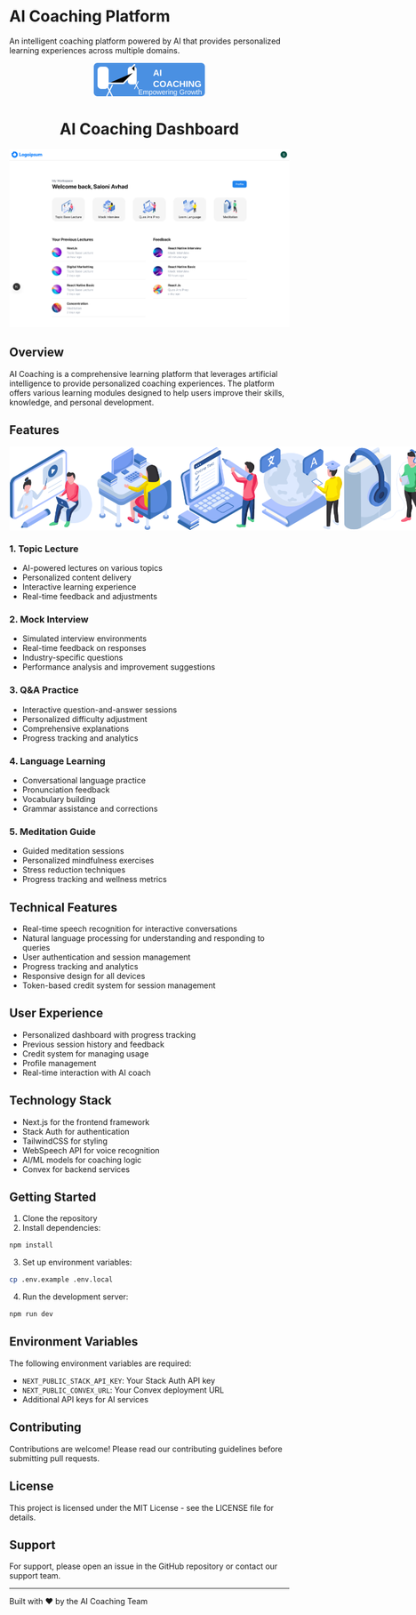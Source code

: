 # AI Coaching Platform

An intelligent coaching platform powered by AI that provides personalized learning experiences across multiple domains.

<div align="center">
  <img src="public/geminiCoachingLogo.svg" alt="AI Coaching Logo" width="200"/>
  
  # AI Coaching Dashboard
  
  <img src="public/image.png" alt="AI Coaching Dashboard" width="800"/>
</div>

## Overview

AI Coaching is a comprehensive learning platform that leverages artificial intelligence to provide personalized coaching experiences. The platform offers various learning modules designed to help users improve their skills, knowledge, and personal development.

## Features

<div style="display: flex; justify-content: space-between; margin-bottom: 20px;">
  <img src="public/lecture.png" alt="Topic Lecture" width="150"/>
  <img src="public/interview.png" alt="Mock Interview" width="150"/>
  <img src="public/qa.png" alt="Q&A Practice" width="150"/>
  <img src="public/language.png" alt="Language Learning" width="150"/>
  <img src="public/meditation.png" alt="Meditation Guide" width="150"/>
</div>

### 1. Topic Lecture

- AI-powered lectures on various topics
- Personalized content delivery
- Interactive learning experience
- Real-time feedback and adjustments

### 2. Mock Interview

- Simulated interview environments
- Real-time feedback on responses
- Industry-specific questions
- Performance analysis and improvement suggestions

### 3. Q&A Practice

- Interactive question-and-answer sessions
- Personalized difficulty adjustment
- Comprehensive explanations
- Progress tracking and analytics

### 4. Language Learning

- Conversational language practice
- Pronunciation feedback
- Vocabulary building
- Grammar assistance and corrections

### 5. Meditation Guide

- Guided meditation sessions
- Personalized mindfulness exercises
- Stress reduction techniques
- Progress tracking and wellness metrics

## Technical Features

- Real-time speech recognition for interactive conversations
- Natural language processing for understanding and responding to queries
- User authentication and session management
- Progress tracking and analytics
- Responsive design for all devices
- Token-based credit system for session management

## User Experience

- Personalized dashboard with progress tracking
- Previous session history and feedback
- Credit system for managing usage
- Profile management
- Real-time interaction with AI coach

## Technology Stack

- Next.js for the frontend framework
- Stack Auth for authentication
- TailwindCSS for styling
- WebSpeech API for voice recognition
- AI/ML models for coaching logic
- Convex for backend services

## Getting Started

1. Clone the repository
2. Install dependencies:

```bash
npm install
```

3. Set up environment variables:

```bash
cp .env.example .env.local
```

4. Run the development server:

```bash
npm run dev
```

## Environment Variables

The following environment variables are required:

- `NEXT_PUBLIC_STACK_API_KEY`: Your Stack Auth API key
- `NEXT_PUBLIC_CONVEX_URL`: Your Convex deployment URL
- Additional API keys for AI services

## Contributing

Contributions are welcome! Please read our contributing guidelines before submitting pull requests.

## License

This project is licensed under the MIT License - see the LICENSE file for details.

## Support

For support, please open an issue in the GitHub repository or contact our support team.

---

Built with ❤️ by the AI Coaching Team
